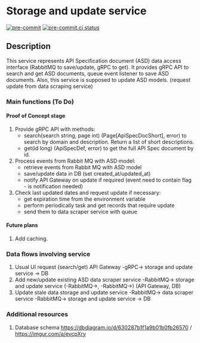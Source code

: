 # Storage and update service
[![pre-commit](https://img.shields.io/badge/pre--commit-enabled-brightgreen?logo=pre-commit&logoColor=white)](https://github.com/pre-commit/pre-commit)
[![pre-commit.ci status](https://results.pre-commit.ci/badge/github/rog-golang-buddies/api-hub_storage-and-update-service/main.svg)](https://results.pre-commit.ci/latest/github/rog-golang-buddies/api-hub_storage-and-update-service/main)

## Description
This service represents API Specification document (ASD) data access interface (RabbitMQ to save/update, gRPC to get).
It provides gRPC API to search and get ASD documents, queue event listener to save ASD documents.
Also, this service is supposed to update ASD models. (request update from data scraping service)

### Main functions (To Do)
#### Proof of Concept stage
1. Provide gRPC API with methods:
    * search(search string, page int) (Page[ApiSpecDocShort], error) to search by domain and description. Return a list of short descriptions.
    * get(id long) (ApiSpecDef, error) to get the full API Spec document by id.
2. Process events from Rabbit MQ with ASD model:
    * retrieve events from Rabbit MQ with ASD model
    * save/update data in DB (set created_at/updated_at)
    * notify API Gateway on update if required (event need to contain flag - is notification needed)
3. Check last updated dates and request update if necessary:
    * get expiration time from the environment variable
    * perform periodically task and get records that require update
    * send them to data scraper service with queue

#### Future plans
1. Add caching.

### Data flows involving service
1. Usual UI request (search/get)
   API Gateway -gRPC-> storage and update service -> DB
2. Add new/update existing ASD
   data scraper service -RabbitMQ-> storage and update service (-RabbitMQ->, -RabbitMQ->) (API Gateway, DB)
3. Update stale data
   storage and update service -RabbitMQ-> data scraper service -RabbitMQ-> storage and update service -> DB

### Additional resources
1. Database schema 
    https://dbdiagram.io/d/630287b1f1a9b01b0fb26570 / https://imgur.com/a/evcpXry
    
